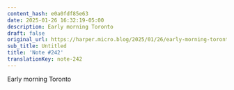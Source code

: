 ```yaml
---
content_hash: e0a0fdf85e63
date: 2025-01-26 16:32:19-05:00
description: Early morning Toronto
draft: false
original_url: https://harper.micro.blog/2025/01/26/early-morning-toronto.html
sub_title: Untitled
title: 'Note #242'
translationKey: note-242
---
```


Early morning Toronto